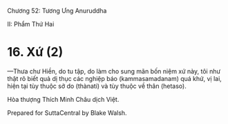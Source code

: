  

Chương 52: Tương Ưng Anuruddha

II: Phẩm Thứ Hai

# 16\. Xứ (2)

—Thưa chư Hiền, do tu tập, do làm cho sung mãn bốn niệm xứ này, tôi như thật rõ biết quả dị thục các nghiệp báo (kammasamadanam) quá khứ, vị lai, hiện tại tùy thuộc sở do (thànati) và tùy thuộc về thân (hetaso).

Hòa thượng Thích Minh Châu dịch Việt.

Prepared for SuttaCentral by Blake Walsh.